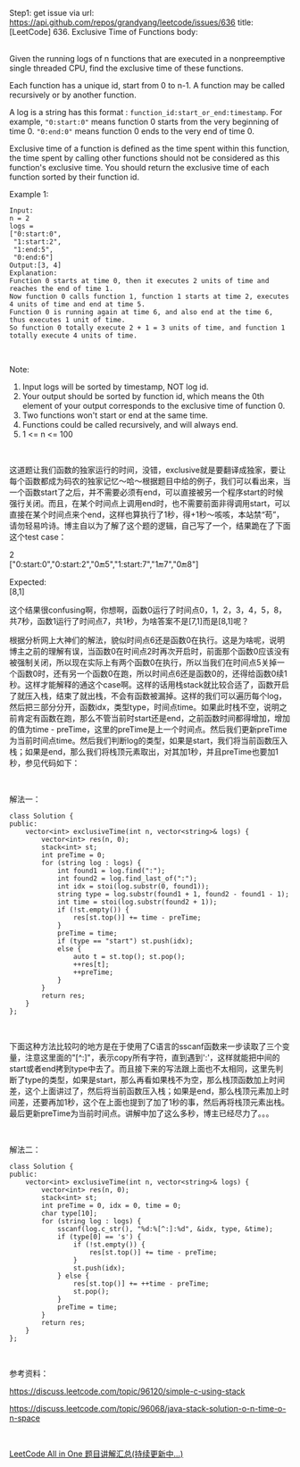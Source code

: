 Step1: get issue via url: https://api.github.com/repos/grandyang/leetcode/issues/636 
 title:[LeetCode] 636. Exclusive Time of Functions 
 body:  
  

Given the running logs of n functions that are executed in a nonpreemptive single threaded CPU, find the exclusive time of these functions.

Each function has a unique id, start from 0 to n-1. A function may be called recursively or by another function.

A log is a string has this format : `function_id:start_or_end:timestamp`. For example, `"0:start:0"` means function 0 starts from the very beginning of time 0. `"0:end:0"` means function 0 ends to the very end of time 0.

Exclusive time of a function is defined as the time spent within this function, the time spent by calling other functions should not be considered as this function's exclusive time. You should return the exclusive time of each function sorted by their function id.

Example 1:
    
    
    Input:
    n = 2
    logs = 
    ["0:start:0",
     "1:start:2",
     "1:end:5",
     "0:end:6"]
    Output:[3, 4]
    Explanation:
    Function 0 starts at time 0, then it executes 2 units of time and reaches the end of time 1. 
    Now function 0 calls function 1, function 1 starts at time 2, executes 4 units of time and end at time 5.
    Function 0 is running again at time 6, and also end at the time 6, thus executes 1 unit of time. 
    So function 0 totally execute 2 + 1 = 3 units of time, and function 1 totally execute 4 units of time.
    

 

Note:

  1. Input logs will be sorted by timestamp, NOT log id.
  2. Your output should be sorted by function id, which means the 0th element of your output corresponds to the exclusive time of function 0.
  3. Two functions won't start or end at the same time.
  4. Functions could be called recursively, and will always end.
  5. 1 <= n <= 100



 

这道题让我们函数的独家运行的时间，没错，exclusive就是要翻译成独家，要让每个函数都成为码农的独家记忆～哈～根据题目中给的例子，我们可以看出来，当一个函数start了之后，并不需要必须有end，可以直接被另一个程序start的时候强行关闭。而且，在某个时间点上调用end时，也不需要前面非得调用start，可以直接在某个时间点来个end，这样也算执行了1秒，得+1秒～咳咳，本站禁“苟”，请勿轻易吟诗。博主自以为了解了这个题的逻辑，自己写了一个，结果跪在了下面这个test case：

2  
["0:start:0","0:start:2","0:end:5","1:start:7","1:end:7","0:end:8"]

Expected:  
[8,1]

这个结果很confusing啊，你想啊，函数0运行了时间点0，1，2，3，4，5，8，共7秒，函数1运行了时间点7，共1秒，为啥答案不是[7,1]而是[8,1]呢？

根据分析网上大神们的解法，貌似时间点6还是函数0在执行。这是为啥呢，说明博主之前的理解有误，当函数0在时间点2时再次开启时，前面那个函数0应该没有被强制关闭，所以现在实际上有两个函数0在执行，所以当我们在时间点5关掉一个函数0时，还有另一个函数0在跑，所以时间点6还是函数0的，还得给函数0续1秒。这样才能解释的通这个case啊。这样的话用栈stack就比较合适了，函数开启了就压入栈，结束了就出栈，不会有函数被漏掉。这样的我们可以遍历每个log，然后把三部分分开，函数idx，类型type，时间点time。如果此时栈不空，说明之前肯定有函数在跑，那么不管当前时start还是end，之前函数时间都得增加，增加的值为time - preTime，这里的preTime是上一个时间点。然后我们更新preTime为当前时间点time。然后我们判断log的类型，如果是start，我们将当前函数压入栈；如果是end，那么我们将栈顶元素取出，对其加1秒，并且preTime也要加1秒，参见代码如下：

 

解法一：
    
    
    class Solution {
    public:
        vector<int> exclusiveTime(int n, vector<string>& logs) {
            vector<int> res(n, 0);
            stack<int> st;
            int preTime = 0;
            for (string log : logs) {
                int found1 = log.find(":");
                int found2 = log.find_last_of(":");
                int idx = stoi(log.substr(0, found1));
                string type = log.substr(found1 + 1, found2 - found1 - 1);
                int time = stoi(log.substr(found2 + 1));
                if (!st.empty()) {
                    res[st.top()] += time - preTime;
                }
                preTime = time;
                if (type == "start") st.push(idx);
                else {
                    auto t = st.top(); st.pop();
                    ++res[t];
                    ++preTime;
                }
            }
            return res;
        }
    };

 

下面这种方法比较叼的地方是在于使用了C语言的sscanf函数来一步读取了三个变量，注意这里面的"[^:]"，表示copy所有字符，直到遇到':'，这样就能把中间的start或者end拷到type中去了。而且接下来的写法跟上面也不太相同，这里先判断了type的类型，如果是start，那么再看如果栈不为空，那么栈顶函数加上时间差，这个上面讲过了，然后将当前函数压入栈；如果是end，那么栈顶元素加上时间差，还要再加1秒，这个在上面也提到了加了1秒的事，然后再将栈顶元素出栈。最后更新preTime为当前时间点。讲解中加了这么多秒，博主已经尽力了。。。

 

解法二：
    
    
    class Solution {
    public:
        vector<int> exclusiveTime(int n, vector<string>& logs) {
            vector<int> res(n, 0);
            stack<int> st;
            int preTime = 0, idx = 0, time = 0;
            char type[10];
            for (string log : logs) {
                sscanf(log.c_str(), "%d:%[^:]:%d", &idx, type, &time);
                if (type[0] == 's') {
                    if (!st.empty()) {
                        res[st.top()] += time - preTime;
                    }
                    st.push(idx);
                } else {
                    res[st.top()] += ++time - preTime;
                    st.pop();
                }
                preTime = time;
            }
            return res;
        }
    };

 

参考资料：

<https://discuss.leetcode.com/topic/96120/simple-c-using-stack>

<https://discuss.leetcode.com/topic/96068/java-stack-solution-o-n-time-o-n-space>

 

[LeetCode All in One 题目讲解汇总(持续更新中...)](http://www.cnblogs.com/grandyang/p/4606334.html)
